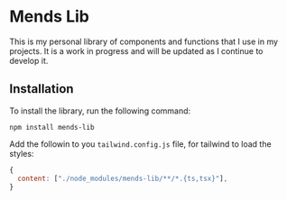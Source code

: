 # Mends Lib

This is my personal library of components and functions that I use in my projects. It is a work in progress and will be updated as I continue to develop it.

## Installation

To install the library, run the following command:

`npm install mends-lib`

Add the followin to you `tailwind.config.js` file, for tailwind to load the styles:

```javascript
{
  content: ["./node_modules/mends-lib/**/*.{ts,tsx}"],
}
```
